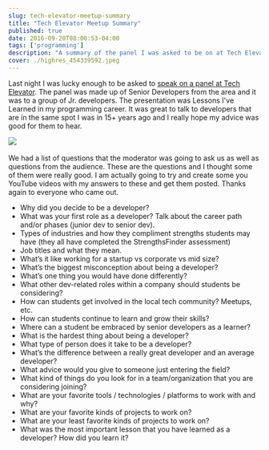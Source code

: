 ```yaml
---
slug: tech-elevator-meetup-summary
title: "Tech Elevator Meetup Summary"
published: true
date: 2016-09-20T08:00:53-04:00
tags: ['programming']
description: "A summary of the panel I was asked to be on at Tech Elevator."
cover: ./highres_454339592.jpeg
---
```


Last night I was lucky enough to be asked to [speak on a panel at Tech Elevator](http://www.meetup.com/Cleveland-learntocode/events/233766635/). The panel was made up of Senior Developers from the area and it was to a group of Jr. developers. The presentation was Lessons I've Learned in my programming career. It was great to talk to developers that are in the same spot I was in 15+ years ago and I really hope my advice was good for them to hear.

![](./14316849_10153742055740493_5473490718914398535_n.jpg)     

We had a list of questions that the moderator was going to ask us as well as questions from the audience. These are the questions and I thought some of them were really good. I am actually going to try and create some you YouTube videos with my answers to these and get them posted. Thanks again to everyone who came out.

*   Why did you decide to be a developer?
*   What was your first role as a developer? Talk about the career path and/or phases (junior dev to senior dev).
*   Types of industries and how they compliment strengths students may have (they all have completed the StrengthsFinder assessment)
*   Job titles and what they mean.
*   What’s it like working for a startup vs corporate vs mid size?
*   What’s the biggest misconception about being a developer?
*   What’s one thing you would have done differently?
*   What other dev-related roles within a company should students be considering?
*   How can students get involved in the local tech community? Meetups, etc.
*   How can students continue to learn and grow their skills?
*   Where can a student be embraced by senior developers as a learner?
*   What is the hardest thing about being a developer?
*   What type of person does it take to be a developer?
*   What’s the difference between a really great developer and an average developer?
*   What advice would you give to someone just entering the field?
*   What kind of things do you look for in a team/organization that you are considering joining?
*   What are your favorite tools / technologies / platforms to work with and why?
*   What are your favorite kinds of projects to work on?
*   What are your least favorite kinds of projects to work on?
*   What was the most important lesson that you have learned as a developer? How did you learn it?
